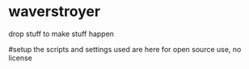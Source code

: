 # waverstroyer
drop stuff to make stuff happen

#setup
the scripts and settings used are here for open source use, no license
